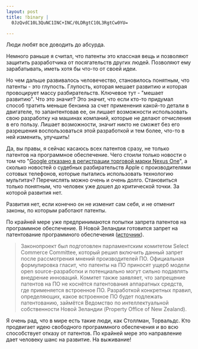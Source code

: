 ```yaml
--- 
layout: post
title: !binary |
  0JzQvdC10L3QuNC1INC+INC/0LDRgtC10L3RgtCw0YU=

---
```

Люди любят все доводить до абсурда.

Немного раньше я считал, что патенты это классная вещь и позволяют защитить разработчика от посягательств других людей. Позволяют ему зарабатывать, иметь хотя бы что-то от своей идеи.

Но чем дальше развивалось человечество, становилось понятным, что патенты - это глупость. Глупость, которая мешает развитию и которая провоцирует массу разбирательств. Ключевое тут - "мешает развитию". Что это значит? Это значит, что если кто-то придумал способ тратить меньше бензина за счет применения какой-то детали в двигателе, то запантентовав ее, он лишает возможности использовать свою разработку на машинах компаний, которые не делают отчисления в его пользу. Лишает возможности, значит никто не сможет без его разрешения воспользоваться этой разработкой и тем более, что-то в ней изменить, улучшить!

Да, вы правы, я сейчас касаюсь всех патентов сразу, не только патентов на программное
обеспечение. Чего стоили только новости о том что "<a title="Google отказано в регистрации торговой марки Nexus One" href="http://www.3dnews.ru/news/Google_otkazano_v_registracii_nexus_one" rel="nofollow">Google отказано в регистрации торговой марки Nexus One</a>", а сколько новостей о судебных разбирательств Apple с производителями сотовых телефонов, которые пытались использовать технологию мультитач? Перечислять можно очень и очень долго. Становиться только понятным, что человек уже дошел до критической точки. За которой развития нет.

Развития нет, если конечно он не изменит сам себя, и не отменит законы, по которым работают патенты.

По крайней мере уже предпринимаются попытки запрета патентов на программное обеспечение. В Новой Зеландии готовится запрет на патентование программного обеспечения (<a title="источник" href="http://www.opennet.ru/opennews/art.shtml?num=26054" rel="nofollow">источник</a>).

<blockquote>Законопроект был подготовлен парламентским комитетом Select Commerce Committee, который решил включить данный запрет после рассмотрения мнений производителей ПО. Официальная формулировка гласит, что патенты на ПО приносят ущерб модели open source-разработки и потенциально могут сильно подавлять внедрение инноваций. Комитет также заявляет, что запрещение патентов на ПО не коснётся патентования аппаратных средств, где применяется встроенное ПО. Разработкой конкретных правил, определяющих, какое встроенное ПО будет подлежать патентованию, займётся Ведомство по интеллектуальной собственности Новой Зеландии (Property Office of New Zealand).</blockquote>

Я очень рад, что в мире есть такие люди, как Столлман, Торвальдс. Кто продвигает идею свободного программного обеспечения и во всю способствует отказу от патентов. По крайней мере это направление дает человеку шанс на развитие. На выживание!
